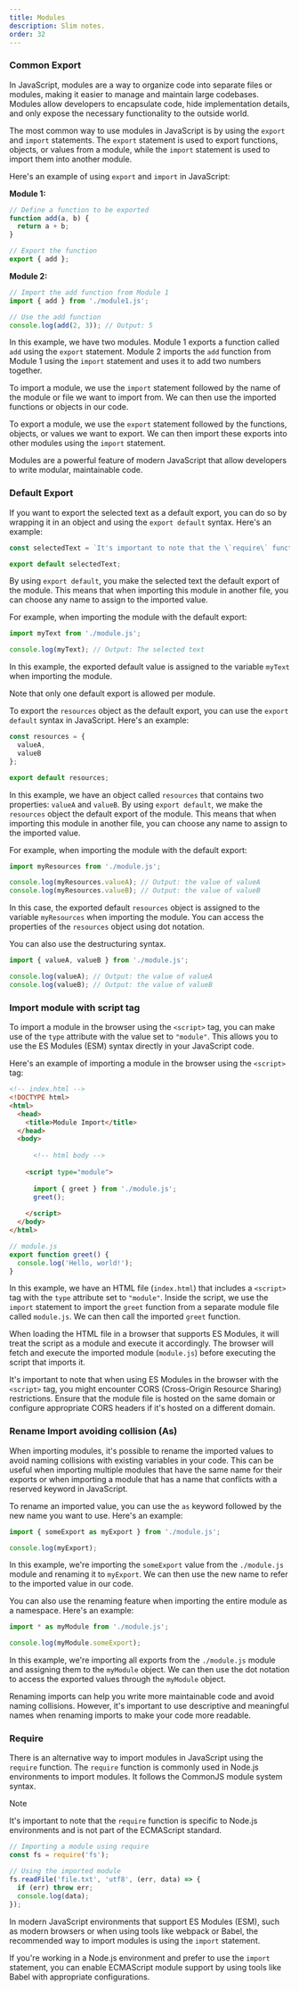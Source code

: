 ```yaml
---
title: Modules
description: Slim notes.
order: 32
---
```


### Common Export

In JavaScript, modules are a way to organize code into separate files or modules, making it easier to manage and maintain large codebases. Modules allow developers to encapsulate code, hide implementation details, and only expose the necessary functionality to the outside world.

The most common way to use modules in JavaScript is by using the `export` and `import` statements. The `export` statement is used to export functions, objects, or values from a module, while the `import` statement is used to import them into another module.

Here's an example of using `export` and `import` in JavaScript:

**Module 1:**

```javascript
// Define a function to be exported
function add(a, b) {
  return a + b;
}

// Export the function
export { add };
```

**Module 2:**

```javascript
// Import the add function from Module 1
import { add } from './module1.js';

// Use the add function
console.log(add(2, 3)); // Output: 5
```

In this example, we have two modules. Module 1 exports a function called `add` using the `export` statement. Module 2 imports the `add` function from Module 1 using the `import` statement and uses it to add two numbers together.

To import a module, we use the `import` statement followed by the name of the module or file we want to import from. We can then use the imported functions or objects in our code.

To export a module, we use the `export` statement followed by the functions, objects, or values we want to export. We can then import these exports into other modules using the `import` statement.

Modules are a powerful feature of modern JavaScript that allow developers to write modular, maintainable code.

### Default Export

If you want to export the selected text as a default export, you can do so by wrapping it in an object and using the `export default` syntax. Here's an example:

```javascript
const selectedText = `It's important to note that the \`require\` function is specific to Node.js environments and is not part of the ECMAScript standard. In modern JavaScript environments that support ES Modules (ESM), such as modern browsers or when using tools like webpack or Babel, the recommended way to import modules is using the \`import\` statement.`;

export default selectedText;
```

By using `export default`, you make the selected text the default export of the module. This means that when importing this module in another file, you can choose any name to assign to the imported value.

For example, when importing the module with the default export:

```javascript
import myText from './module.js';

console.log(myText); // Output: The selected text
```

In this example, the exported default value is assigned to the variable `myText` when importing the module.

Note that only one default export is allowed per module.

To export the `resources` object as the default export, you can use the `export default` syntax in JavaScript. Here's an example:

```javascript
const resources = {
  valueA,
  valueB
};

export default resources;
```

In this example, we have an object called `resources` that contains two properties: `valueA` and `valueB`. By using `export default`, we make the `resources` object the default export of the module. This means that when importing this module in another file, you can choose any name to assign to the imported value.

For example, when importing the module with the default export:

```javascript
import myResources from './module.js';

console.log(myResources.valueA); // Output: the value of valueA
console.log(myResources.valueB); // Output: the value of valueB
```

In this case, the exported default `resources` object is assigned to the variable `myResources` when importing the module. You can access the properties of the `resources` object using dot notation.

You can also use the destructuring syntax.

```javascript
import { valueA, valueB } from './module.js';

console.log(valueA); // Output: the value of valueA
console.log(valueB); // Output: the value of valueB
```


### Import module with script tag

To import a module in the browser using the `<script>` tag, you can make use of the `type` attribute with the value set to `"module"`. This allows you to use the ES Modules (ESM) syntax directly in your JavaScript code.

Here's an example of importing a module in the browser using the `<script>` tag:

```html
<!-- index.html -->
<!DOCTYPE html>
<html>
  <head>
    <title>Module Import</title>
  </head>
  <body>
  
	  <!-- html body -->
   
	<script type="module">
    
      import { greet } from './module.js';
      greet();
      
    </script>
  </body>
</html>
```

```javascript
// module.js
export function greet() {
  console.log('Hello, world!');
}
```

In this example, we have an HTML file (`index.html`) that includes a `<script>` tag with the `type` attribute set to `"module"`. Inside the script, we use the `import` statement to import the `greet` function from a separate module file called `module.js`. We can then call the imported `greet` function.

When loading the HTML file in a browser that supports ES Modules, it will treat the script as a module and execute it accordingly. The browser will fetch and execute the imported module (`module.js`) before executing the script that imports it.

It's important to note that when using ES Modules in the browser with the `<script>` tag, you might encounter CORS (Cross-Origin Resource Sharing) restrictions. Ensure that the module file is hosted on the same domain or configure appropriate CORS headers if it's hosted on a different domain.

### Rename Import avoiding collision (As)

When importing modules, it's possible to rename the imported values to avoid naming collisions with existing variables in your code. This can be useful when importing multiple modules that have the same name for their exports or when importing a module that has a name that conflicts with a reserved keyword in JavaScript.

To rename an imported value, you can use the `as` keyword followed by the new name you want to use. Here's an example:

```javascript
import { someExport as myExport } from './module.js';

console.log(myExport);
```

In this example, we're importing the `someExport` value from the `./module.js` module and renaming it to `myExport`. We can then use the new name to refer to the imported value in our code.

You can also use the renaming feature when importing the entire module as a namespace. Here's an example:

```javascript
import * as myModule from './module.js';

console.log(myModule.someExport);
```

In this example, we're importing all exports from the `./module.js` module and assigning them to the `myModule` object. We can then use the dot notation to access the exported values through the `myModule` object.

Renaming imports can help you write more maintainable code and avoid naming collisions. However, it's important to use descriptive and meaningful names when renaming imports to make your code more readable.

### Require

There is an alternative way to import modules in JavaScript using the `require` function. The `require` function is commonly used in Node.js environments to import modules. It follows the CommonJS module system syntax.

> [!Note]
It's important to note that the `require` function is specific to Node.js environments and is not part of the ECMAScript standard. 


```javascript
// Importing a module using require
const fs = require('fs');

// Using the imported module
fs.readFile('file.txt', 'utf8', (err, data) => {
  if (err) throw err;
  console.log(data);
});
```


In modern JavaScript environments that support ES Modules (ESM), such as modern browsers or when using tools like webpack or Babel, the recommended way to import modules is using the `import` statement.

If you're working in a Node.js environment and prefer to use the `import` statement, you can enable ECMAScript module support by using tools like Babel with appropriate configurations.
